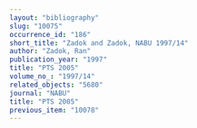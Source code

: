 ```yaml
---
layout: "bibliography"
slug: "10075"
occurrence_id: "186"
short_title: "Zadok and Zadok, NABU 1997/14"
author: "Zadok, Ran"
publication_year: "1997"
title: "PTS 2005"
volume_no_: "1997/14"
related_objects: "5680"
journal: "NABU"
title: "PTS 2005"
previous_item: "10078"
---
```

